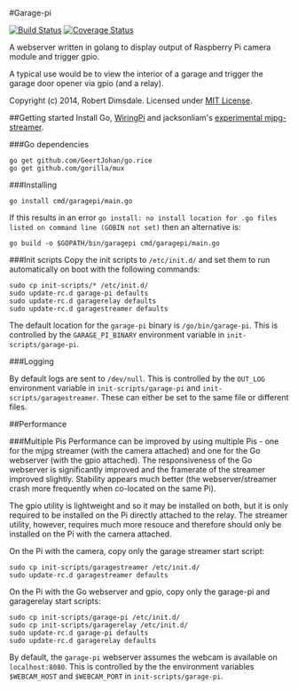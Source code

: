 #Garage-pi

[![Build Status](https://travis-ci.org/robdimsdale/garagepi.svg?branch=master)](https://travis-ci.org/robdimsdale/garagepi) [![Coverage Status](https://img.shields.io/coveralls/robdimsdale/garagepi.svg)](https://coveralls.io/r/robdimsdale/garagepi?branch=master)

A webserver written in golang to display output of Raspberry Pi camera module and trigger gpio.

A typical use would be to view the interior of a garage and trigger the garage door opener via gpio (and a relay).

Copyright (c) 2014, Robert Dimsdale. Licensed under [MIT License].

##Getting started
Install Go, [WiringPi] and jacksonliam's [experimental mjpg-streamer].

###Go dependencies
```
go get github.com/GeertJohan/go.rice
go get github.com/gorilla/mux
```

###Installing
```
go install cmd/garagepi/main.go
```
If this results in an error `go install: no install location for .go files listed on command line (GOBIN not set)` then an alternative is:
```
go build -o $GOPATH/bin/garagepi cmd/garagepi/main.go
```

###Init scripts
Copy the init scripts to `/etc/init.d/` and set them to run automatically on boot with the following commands:

```
sudo cp init-scripts/* /etc/init.d/
sudo update-rc.d garage-pi defaults
sudo update-rc.d garagerelay defaults
sudo update-rc.d garagestreamer defaults
```

The default location for the `garage-pi` binary is `/go/bin/garage-pi`. This is controlled by the `GARAGE_PI_BINARY` environment variable in `init-scripts/garage-pi`.

###Logging

By default logs are sent to `/dev/null`. This is controlled by the `OUT_LOG` environment variable in `init-scripts/garage-pi` and `init-scripts/garagestreamer`. These can either be set to the same file or different files.

##Performance

###Multiple Pis
Performance can be improved by using multiple Pis - one for the mjpg streamer (with the camera attached) and one for the Go webserver (with the gpio attached). The responsiveness of the Go webserver is significantly improved and the framerate of the streamer improved slightly. Stability appears much better (the webserver/streamer crash more frequently when co-located on the same Pi).

The gpio utility is lightweight and so it may be installed on both, but it is only required to be installed on the Pi directly attached to the relay. The streamer utility, however, requires much more resouce and therefore should only be installed on the Pi with the camera attached.

On the Pi with the camera, copy only the garage streamer start script:

```
sudo cp init-scripts/garagestreamer /etc/init.d/
sudo update-rc.d garagestreamer defaults
```

On the Pi with the Go webserver and gpio, copy only the garage-pi and garagerelay start scripts:

```
sudo cp init-scripts/garage-pi /etc/init.d/
sudo cp init-scripts/garagerelay /etc/init.d/
sudo update-rc.d garage-pi defaults
sudo update-rc.d garagerelay defaults
```

By default, the `garage-pi` webserver assumes the webcam is available on `localhost:8080`. This is controlled by the the environment variables `$WEBCAM_HOST` and `$WEBCAM_PORT` in `init-scripts/garage-pi`.

[MIT License]: https://github.com/robdimsdale/garage-pi/raw/master/LICENSE

[WiringPi]: https://github.com/WiringPi/WiringPi

[experimental mjpg-streamer]: https://github.com/jacksonliam/mjpg-streamer
